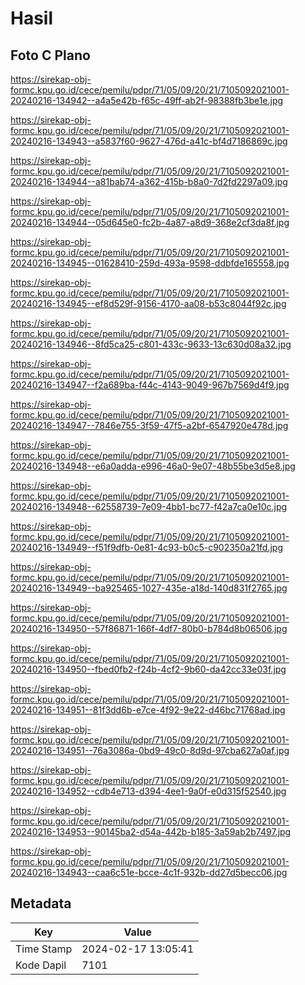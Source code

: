 # Hasil

## Foto C Plano

https://sirekap-obj-formc.kpu.go.id/cece/pemilu/pdpr/71/05/09/20/21/7105092021001-20240216-134942--a4a5e42b-f65c-49ff-ab2f-98388fb3be1e.jpg

https://sirekap-obj-formc.kpu.go.id/cece/pemilu/pdpr/71/05/09/20/21/7105092021001-20240216-134943--a5837f60-9627-476d-a41c-bf4d7186869c.jpg

https://sirekap-obj-formc.kpu.go.id/cece/pemilu/pdpr/71/05/09/20/21/7105092021001-20240216-134944--a81bab74-a362-415b-b8a0-7d2fd2297a09.jpg

https://sirekap-obj-formc.kpu.go.id/cece/pemilu/pdpr/71/05/09/20/21/7105092021001-20240216-134944--05d645e0-fc2b-4a87-a8d9-368e2cf3da8f.jpg

https://sirekap-obj-formc.kpu.go.id/cece/pemilu/pdpr/71/05/09/20/21/7105092021001-20240216-134945--01628410-259d-493a-9598-ddbfde165558.jpg

https://sirekap-obj-formc.kpu.go.id/cece/pemilu/pdpr/71/05/09/20/21/7105092021001-20240216-134945--ef8d529f-9156-4170-aa08-b53c8044f92c.jpg

https://sirekap-obj-formc.kpu.go.id/cece/pemilu/pdpr/71/05/09/20/21/7105092021001-20240216-134946--8fd5ca25-c801-433c-9633-13c630d08a32.jpg

https://sirekap-obj-formc.kpu.go.id/cece/pemilu/pdpr/71/05/09/20/21/7105092021001-20240216-134947--f2a689ba-f44c-4143-9049-967b7569d4f9.jpg

https://sirekap-obj-formc.kpu.go.id/cece/pemilu/pdpr/71/05/09/20/21/7105092021001-20240216-134947--7846e755-3f59-47f5-a2bf-6547920e478d.jpg

https://sirekap-obj-formc.kpu.go.id/cece/pemilu/pdpr/71/05/09/20/21/7105092021001-20240216-134948--e6a0adda-e996-46a0-9e07-48b55be3d5e8.jpg

https://sirekap-obj-formc.kpu.go.id/cece/pemilu/pdpr/71/05/09/20/21/7105092021001-20240216-134948--62558739-7e09-4bb1-bc77-f42a7ca0e10c.jpg

https://sirekap-obj-formc.kpu.go.id/cece/pemilu/pdpr/71/05/09/20/21/7105092021001-20240216-134949--f51f9dfb-0e81-4c93-b0c5-c902350a21fd.jpg

https://sirekap-obj-formc.kpu.go.id/cece/pemilu/pdpr/71/05/09/20/21/7105092021001-20240216-134949--ba925465-1027-435e-a18d-140d831f2765.jpg

https://sirekap-obj-formc.kpu.go.id/cece/pemilu/pdpr/71/05/09/20/21/7105092021001-20240216-134950--57f86871-166f-4df7-80b0-b784d8b06506.jpg

https://sirekap-obj-formc.kpu.go.id/cece/pemilu/pdpr/71/05/09/20/21/7105092021001-20240216-134950--fbed0fb2-f24b-4cf2-9b60-da42cc33e03f.jpg

https://sirekap-obj-formc.kpu.go.id/cece/pemilu/pdpr/71/05/09/20/21/7105092021001-20240216-134951--81f3dd6b-e7ce-4f92-9e22-d46bc71768ad.jpg

https://sirekap-obj-formc.kpu.go.id/cece/pemilu/pdpr/71/05/09/20/21/7105092021001-20240216-134951--76a3086a-0bd9-49c0-8d9d-97cba627a0af.jpg

https://sirekap-obj-formc.kpu.go.id/cece/pemilu/pdpr/71/05/09/20/21/7105092021001-20240216-134952--cdb4e713-d394-4ee1-9a0f-e0d315f52540.jpg

https://sirekap-obj-formc.kpu.go.id/cece/pemilu/pdpr/71/05/09/20/21/7105092021001-20240216-134953--90145ba2-d54a-442b-b185-3a59ab2b7497.jpg

https://sirekap-obj-formc.kpu.go.id/cece/pemilu/pdpr/71/05/09/20/21/7105092021001-20240216-134943--caa6c51e-bcce-4c1f-932b-dd27d5becc06.jpg


## Metadata

| Key        | Value               |
| ---------- | ------------------- |
| Time Stamp | 2024-02-17 13:05:41 |
| Kode Dapil | 7101                |



